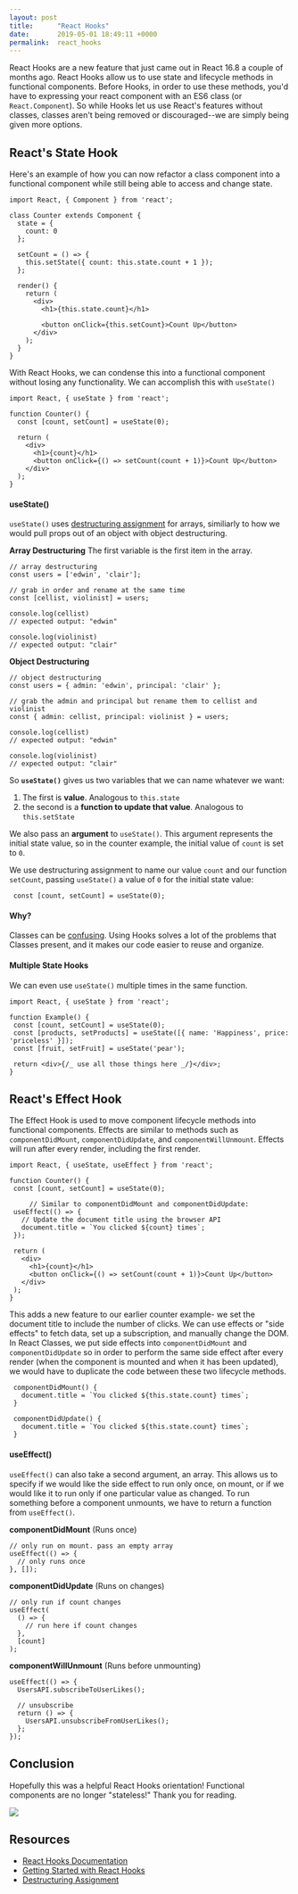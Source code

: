 ```yaml
---
layout: post
title:      "React Hooks"
date:       2019-05-01 18:49:11 +0000
permalink:  react_hooks
---
```



React Hooks are a new feature that just came out in React 16.8 a couple of months ago. React Hooks allow us to use state and lifecycle methods in functional components. Before Hooks, in order to use these methods, you'd have to expressing your react component with an ES6 class (or `React.Component`). So while Hooks let us use React's features without classes, classes aren't being removed or discouraged--we are simply being given more options.

## React's State Hook

Here's an example of how you can now refactor a class component into a functional component while still being able to access and change state.

```
import React, { Component } from 'react';

class Counter extends Component {
  state = {
    count: 0
  };

  setCount = () => {
    this.setState({ count: this.state.count + 1 });
  };

  render() {
    return (
      <div>
        <h1>{this.state.count}</h1>

        <button onClick={this.setCount}>Count Up</button>
      </div>
    );
  }
}
```

With React Hooks, we can condense this into a functional component without losing any functionality. We can accomplish this with `useState()`

```
import React, { useState } from 'react';

function Counter() {
  const [count, setCount] = useState(0);

  return (
    <div>
      <h1>{count}</h1>
      <button onClick={() => setCount(count + 1)}>Count Up</button>
    </div>
  );
}
```

#### useState()

`useState()` uses [destructuring assignment](https://developer.mozilla.org/en-US/docs/Web/JavaScript/Reference/Operators/Destructuring_assignment) for arrays, similiarly to how we would pull props out of an object with object destructuring.

**Array Destructuring**
The first variable is the first item in the array.
```
// array destructuring
const users = ['edwin', 'clair'];

// grab in order and rename at the same time
const [cellist, violinist] = users;

console.log(cellist)
// expected output: "edwin"

console.log(violinist)
// expected output: "clair"
```

**Object Destructuring**
```
// object destructuring
const users = { admin: 'edwin', principal: 'clair' };

// grab the admin and principal but rename them to cellist and violinist
const { admin: cellist, principal: violinist } = users;

console.log(cellist)
// expected output: "edwin"

console.log(violinist)
// expected output: "clair"
```

So **`useState()`** gives us two variables that we can name whatever we want:
1. The first is **value**. Analogous to `this.state`
2. the second is a **function to update that value**. Analogous to `this.setState`

We also pass an **argument** to `useState()`. This argument represents the initial state value, so in the counter example, the initial value of `count` is set to `0`.

We use destructuring assignment to name our value `count` and our function `setCount`, passing `useState()` a value of `0` for the initial state value:
```
 const [count, setCount] = useState(0);
 ```
 
 #### Why?
 Classes can be [confusing](https://reactjs.org/docs/hooks-intro.html#classes-confuse-both-people-and-machines). Using Hooks solves a lot of the problems that Classes present, and it makes our code easier to reuse and organize.
 
 #### Multiple State Hooks
 We can even use `useState()` multiple times in the same function.
 ```
 import React, { useState } from 'react';

function Example() {
  const [count, setCount] = useState(0);
  const [products, setProducts] = useState([{ name: 'Happiness', price: 'priceless' }]);
  const [fruit, setFruit] = useState('pear');

  return <div>{/_ use all those things here _/}</div>;
}
 ```
 
 ## React's Effect Hook
 The Effect Hook is used to move component lifecycle methods into functional components. Effects are similar to methods such as `componentDidMount`, `componentDidUpdate`, and `componentWillUnmount`. Effects will run after every render, including the first render. 
 
 ```
 import React, { useState, useEffect } from 'react';

function Counter() {
  const [count, setCount] = useState(0);
	
	  // Similar to componentDidMount and componentDidUpdate:
  useEffect(() => {
    // Update the document title using the browser API
    document.title = `You clicked ${count} times`;
  });

  return (
    <div>
      <h1>{count}</h1>
      <button onClick={() => setCount(count + 1)}>Count Up</button>
    </div>
  );
}
 ```
 
 This adds a new feature to our earlier counter example- we set the document title to include the number of clicks. We can use effects or "side effects" to fetch data, set up a subscription, and manually change the DOM. In React Classes, we put side effects into `componentDidMount` and `componentDidUpdate` so in order to perform the same side effect after every render (when the component is mounted and when it has been updated), we would have to duplicate the code between these two lifecycle methods.
 
 ```
  componentDidMount() {
    document.title = `You clicked ${this.state.count} times`;
  }

  componentDidUpdate() {
    document.title = `You clicked ${this.state.count} times`;
  }
```

#### useEffect()
`useEffect()` can also take a second argument, an array. This allows us to specify if we would like the side effect to run only once, on mount, or if we would like it to run only if one particular value as changed. To run something before a component unmounts, we have to return a function from `useEffect()`.

**componentDidMount** (Runs once)
```
// only run on mount. pass an empty array
useEffect(() => {
  // only runs once
}, []);
```

**componentDidUpdate** (Runs on changes)
```
// only run if count changes
useEffect(
  () => {
    // run here if count changes
  },
  [count]
);
```

**componentWillUnmount** (Runs before unmounting)
```
useEffect(() => {
  UsersAPI.subscribeToUserLikes();

  // unsubscribe
  return () => {
    UsersAPI.unsubscribeFromUserLikes();
  };
});
```

## Conclusion
Hopefully this was a helpful React Hooks orientation! Functional components are no longer "stateless!" Thank you for reading. 

![](https://media.giphy.com/media/BkVqfREIvC012/giphy.gif)

 ## Resources
*   [React Hooks Documentation](https://reactjs.org/docs/hooks-intro.html)
*   [Getting Started with React Hooks](https://scotch.io/tutorials/getting-started-with-react-hooks)
*   [Destructuring Assignment](https://developer.mozilla.org/en-US/docs/Web/JavaScript/Reference/Operators/Destructuring_assignment)



